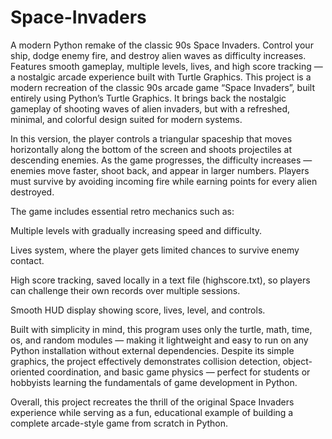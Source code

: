 # Space-Invaders
A modern Python remake of the classic 90s Space Invaders. Control your ship, dodge enemy fire, and destroy alien waves as difficulty increases. Features smooth gameplay, multiple levels, lives, and high score tracking — a nostalgic arcade experience built with Turtle Graphics.
This project is a modern recreation of the classic 90s arcade game “Space Invaders”, built entirely using Python’s Turtle Graphics. It brings back the nostalgic gameplay of shooting waves of alien invaders, but with a refreshed, minimal, and colorful design suited for modern systems.

In this version, the player controls a triangular spaceship that moves horizontally along the bottom of the screen and shoots projectiles at descending enemies. As the game progresses, the difficulty increases — enemies move faster, shoot back, and appear in larger numbers. Players must survive by avoiding incoming fire while earning points for every alien destroyed.

The game includes essential retro mechanics such as:

Multiple levels with gradually increasing speed and difficulty.

Lives system, where the player gets limited chances to survive enemy contact.

High score tracking, saved locally in a text file (highscore.txt), so players can challenge their own records over multiple sessions.

Smooth HUD display showing score, lives, level, and controls.

Built with simplicity in mind, this program uses only the turtle, math, time, os, and random modules — making it lightweight and easy to run on any Python installation without external dependencies. Despite its simple graphics, the project effectively demonstrates collision detection, object-oriented coordination, and basic game physics — perfect for students or hobbyists learning the fundamentals of game development in Python.

Overall, this project recreates the thrill of the original Space Invaders experience while serving as a fun, educational example of building a complete arcade-style game from scratch in Python.
